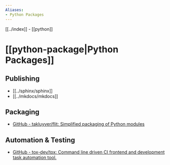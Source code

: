 ```yaml
---
Aliases:
- Python Packages
---
```


[[../index]] - [[python]]

# [[python-package|Python Packages]]

## Publishing

- [[../sphinx/sphinx]]
- [[../mkdocs/mkdocs]]

## Packaging
- [GitHub - takluyver/flit: Simplified packaging of Python modules](https://github.com/takluyver/flit)

## Automation & Testing

- [GitHub - tox-dev/tox: Command line driven CI frontend and development task automation tool.](https://github.com/tox-dev/tox)